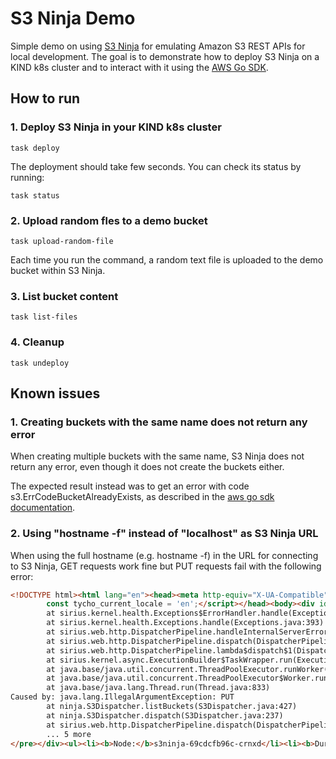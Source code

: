 <!---
# Licensed to the Apache Software Foundation (ASF) under one
# or more contributor license agreements.  See the NOTICE file
# distributed with this work for additional information
# regarding copyright ownership.  The ASF licenses this file
# to you under the Apache License, Version 2.0 (the
# "License"); you may not use this file except in compliance
# with the License.  You may obtain a copy of the License at
#
#   http://www.apache.org/licenses/LICENSE-2.0
#
# Unless required by applicable law or agreed to in writing,
# software distributed under the License is distributed on an
# "AS IS" BASIS, WITHOUT WARRANTIES OR CONDITIONS OF ANY
# KIND, either express or implied.  See the License for the
# specific language governing permissions and limitations
# under the License.
#
-->
# S3 Ninja Demo
Simple demo on using [S3 Ninja](https://github.com/scireum/s3ninja) for emulating Amazon S3 REST APIs for local development.
The goal is to demonstrate how to deploy S3 Ninja on a KIND k8s cluster and to interact with it using the [AWS Go SDK](https://github.com/aws/aws-sdk-go).

## How to run

### 1. Deploy S3 Ninja in your KIND k8s cluster
```shell
task deploy
```

The deployment should take few seconds. You can check its status by running:
```shell
task status
```

### 2. Upload random fles to a demo bucket
```shell
task upload-random-file
```
Each time you run the command, a random text file is uploaded to the demo bucket within S3 Ninja.

### 3. List bucket content
```shell
task list-files
```


### 4. Cleanup
```shell
task undeploy
```

## Known issues
### 1. Creating buckets with the same name does not return any error
When creating multiple buckets with the same name, S3 Ninja does not return any error, even though 
it does not create the buckets either. 

The expected result instead was to get an error with code s3.ErrCodeBucketAlreadyExists, 
as described in the [aws go sdk documentation](https://docs.aws.amazon.com/sdk-for-go/api/service/s3/#S3.CreateBucket).

### 2. Using "hostname -f" instead of "localhost" as S3 Ninja URL
When using the full hostname (e.g. hostname -f) in the URL for connecting to S3 Ninja, GET requests work fine but PUT
requests fail with the following error:

```html
<!DOCTYPE html><html lang="en"><head><meta http-equiv="X-UA-Compatible" content="IE=Edge"><meta name="viewport" content="width=device-width,initial-scale=1"><title>Error - S3 ninja</title><link rel="stylesheet" media="screen" href="/assets/dynamic/80b55a44814af111623c1cb7d3627cb6/tycho/lib.css"><link rel="stylesheet" media="screen" href="/assets/dynamic/80b55a44814af111623c1cb7d3627cb6/tycho/libs/fontawesome/css/all.css"><link rel="stylesheet" media="screen" href="/assets/dynamic/80b55a44814af111623c1cb7d3627cb6/tycho/styles/tycho.css"><link rel="shortcut icon" type="image/vnd.microsoft.icon" href="/assets/dynamic/80b55a44814af111623c1cb7d3627cb6/tycho/images/favicon.ico"><script type="text/javascript">try{electronRemote="undefined"!=typeof electronRemote&&electronRemote?electronRemote:require("electron").remote,electronIpc="undefined"!=typeof electronIpc&&electronIpc?electronIpc:require("electron").ipcRenderer}catch(e){electronRemote=null,electronIpc=null}"object"==typeof module&&(window._module=module,module=void 0)</script><script src="/assets/dynamic/80b55a44814af111623c1cb7d3627cb6/tycho/lib.js" type="text/javascript"></script><script src="/assets/dynamic/80b55a44814af111623c1cb7d3627cb6/tycho/libs/fontawesome/js/all.js" type="text/javascript"></script><script src="/assets/dynamic/80b55a44814af111623c1cb7d3627cb6/tycho/scripts/tycho.js" type="text/javascript"></script><script type="text/javascript">// This cannot be moved into tycho.js as it has to be re-evaluated for each call and must not be cached...
        const tycho_current_locale = 'en';</script></head><body><div id="wrapper"><div id="wrapper-menu" class="sticky-top-lg"><nav class="navbar navbar-expand-lg navbar-light bg-white"><a class="navbar-brand" href="/"><img src="/assets/dynamic/80b55a44814af111623c1cb7d3627cb6/tycho/images/menu_logo.svg" height="33px" alt="Start"></a><button class="navbar-toggler" type="button" data-toggle="collapse" data-target="#navbarSupportedContent" aria-controls="navbarSupportedContent" aria-expanded="false" aria-label="Toggle navigation"><span class="navbar-toggler-icon"></span></button><div class="collapse navbar-collapse" id="navbarSupportedContent"><ul class="navbar-nav mr-auto"></ul><ul class="navbar-nav"></ul></div></nav></div><div id="wrapper-body" class="d-flex flex-column"><div id="page-header"><div class="container-fluid"><div id="page-nav"><div class="d-flex flex-column flex-lg-row"></div></div></div></div><div id="main-container" class="container-fluid mb-2 pb-lg-5"><div class="card shadow-sm mb-4 page-header"><div class="card-body pl-3 pr-3 pt-3 pb-1"><div class="d-flex flex-row"><a class="btn btn-link btn-outline-link sidebar-button-js d-none d-lg-none mr-2"><i class="fa fa-bars"></i></a><h1 class="legend mr-auto overflow-hidden text-nowrap">Error</h1></div><div class="mt-2 d-flex flex-wrap"><span><span class="mb-2 mr-2 dot-block"><span class="d-inline-block dot mr-1 bg-sirius-red">&nbsp;</span><div>500 - Internal Server Error</div></span></span></div></div></div><div class="row"><div class="col-12" id="message-box"></div></div><div class="card"><div class="card-body"><h5 class="card-title">Diagnostic</h5><div class="mb-4"><pre style="font-size:small">sirius.kernel.health.HandledException: An unexpected exception occurred: PUT (java.lang.IllegalArgumentException)
        at sirius.kernel.health.Exceptions$ErrorHandler.handle(Exceptions.java:234)
        at sirius.kernel.health.Exceptions.handle(Exceptions.java:393)
        at sirius.web.http.DispatcherPipeline.handleInternalServerError(DispatcherPipeline.java:106)
        at sirius.web.http.DispatcherPipeline.dispatch(DispatcherPipeline.java:97)
        at sirius.web.http.DispatcherPipeline.lambda$dispatch$1(DispatcherPipeline.java:65)
        at sirius.kernel.async.ExecutionBuilder$TaskWrapper.run(ExecutionBuilder.java:123)
        at java.base/java.util.concurrent.ThreadPoolExecutor.runWorker(ThreadPoolExecutor.java:1136)
        at java.base/java.util.concurrent.ThreadPoolExecutor$Worker.run(ThreadPoolExecutor.java:635)
        at java.base/java.lang.Thread.run(Thread.java:833)
Caused by: java.lang.IllegalArgumentException: PUT
        at ninja.S3Dispatcher.listBuckets(S3Dispatcher.java:427)
        at ninja.S3Dispatcher.dispatch(S3Dispatcher.java:237)
        at sirius.web.http.DispatcherPipeline.dispatch(DispatcherPipeline.java:80)
        ... 5 more
</pre></div><ul><li><b>Node:</b>s3ninja-69cdcfb96c-crnxd</li><li><b>Duration:</b>6 Milliseconds</li><li><b>parent:</b>HTTP::GENERIC::/</li><li><b>scope:</b>default</li><li><b>userId:</b>(public)</li><li><b>flow:</b>s3ninja-69cdcfb96c-crnxd/2327</li><li><b>username:</b>(public)</li></ul></div></div></div></div><div id="wrapper-footer" class="fixed-bottom-lg"><div class="footer"><div class="container-fluid d-flex justify-content-between"><div><div class="d-flex flex-row overflow-hidden"><span class="small">S3 ninja emulates the S3 API for development and testing purposes.</span></div></div><div class="text-right"><span class="d-none d-md-inline-block"><a class="text-muted small cycle-js cursor-pointer" data-cycle="7 ms (Version: 7.2.4, Build: 284 (2022-01-24 10:06), Revision: 4963affd9a159316bec47b487f4582613ad4bebe)">s3ninja-69cdcfb96c-crnxd</a></span></div></div></div></div></div><div id="link-confirm-modal" class="modal fade" tabindex="-1" role="dialog" aria-labelledby="link-confirm-modalTitle"><div class="modal-dialog" role="document"><div class="modal-content"><div class="modal-header"><h4 class="modal-title" id="link-confirm-modalTitle">Are you sure?</h4><button type="button" class="close" data-dismiss="modal" aria-label="Close"><i class="fa fa-times" aria-hidden="true"></i></button></div><div class="modal-body"><p>Press &#039;Yes&#039; to continue or Cancel to go back.</p><form action="" method="post" class="confirm-form-js"><input name="CSRFToken" value="0f8b8bb5-d17c-4d54-b049-8a69a5d057a4" type="hidden"></form></div><div class="modal-footer"><button type="submit" class="btn btn-primary">Yes</button><button type="button" class="btn btn-secondary" data-dismiss="modal">Cancel</button></div></div></div></div><script type="text/javascript">appendHistoryUrl("")</script></body></html>Node: s3ninja-69cdcfb96c-crnxd Duration: 6 Milliseconds parent: HTTP::GENERIC::/ scope: default userId: (public) flow: s3ninja-69cdcfb96c-crnxd/2327 username: (public) ​​<div id="wrapper-footer" class="fixed-bottom-lg">​<div class="footer"><div class="container-fluid d-flex justify-content-between">​<div>​<div class="d-flex flex-row overflow-hidden"><span class="small">​S3 ninja emulates the S3 API for development and testing purposes.</span></div>​</div>​<div class="text-right">​<span class="d-none d-md-inline-block">​<a class="text-muted small cycle-js cursor-pointer" data-cycle="7 ms (Version: 7.2.4, Build: 284 (2022-01-24 10:06), Revision: 4963affd9a159316bec47b487f4582613ad4bebe)">​s3ninja-69cdcfb96c-crnxd ​</a>​</span>​</div></div>
```
